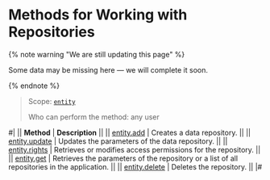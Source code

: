 # Methods for Working with Repositories

{% note warning "We are still updating this page" %}

Some data may be missing here — we will complete it soon.

{% endnote %}

> Scope: [`entity`](../../scopes/permissions.md)
>
> Who can perform the method: any user

#|
|| **Method** | **Description** ||
|| [entity.add](./entity-add.md) | Creates a data repository. ||
|| [entity.update](./entity-update.md) | Updates the parameters of the data repository. ||
|| [entity.rights](./entity-rights.md) | Retrieves or modifies access permissions for the repository. ||
|| [entity.get](./entity-get.md) | Retrieves the parameters of the repository or a list of all repositories in the application. ||
|| [entity.delete](./entity-delete.md) | Deletes the repository. ||
|#